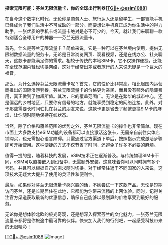 **探索无限可能：芬兰无限流量卡，你的全球出行利器[[TG💪+ @esim1088](https://t.me/s/esim1088)]**

在当今这个数字化时代，无论你是商务人士、旅行达人还是留学生，一部智能手机已经成为了我们生活中不可或缺的一部分。而要想让手机真正成为你生活中的得力助手，一张优质的手机卡或流量卡绝对是必不可少的。今天，就让我们来聊聊一款特别适合全球用户的神器——芬兰无限流量卡。

首先，什么是芬兰无限流量卡？简单来说，它是一种可以在芬兰境内使用，提供无限制数据流量的服务卡。无论是日常浏览网页、观看视频，还是在线办公、社交聊天，这款卡都能满足你的需求。相较于传统的本地SIM卡，它不仅操作便捷，还能在全球范围内轻松切换网络，这对于经常出差或者旅行的人来说无疑是一个巨大的福音。

那么，为什么选择芬兰无限流量卡呢？首先，它的性价比非常高。相比起国内运营商推出的国际漫游套餐，芬兰无限流量卡的价格更为亲民，而且没有额外的隐藏费用，真正做到了物超所值。其次，它的覆盖范围广。无论是在繁华的城市中心，还是偏远的乡村地区，只要你有信号的地方，就能享受到稳定的网络连接。此外，对于那些需要长时间驻扎在芬兰的朋友来说，这款卡更是省去了频繁更换SIM卡的麻烦，让你随时随地保持在线状态。

当然，除了价格和覆盖范围的优势之外，芬兰无限流量卡的操作也非常简单。现在市面上大多数支持eSIM功能的设备都可以直接激活这张卡，无需亲自前往实体店铺购买，也无需担心语言障碍。只需通过官方渠道下单后，按照指示完成激活步骤即可开始使用。这种便捷的方式不仅节省了时间，还避免了许多不必要的麻烦。

值得一提的是，随着科技的发展，eSIM技术正在逐渐普及。与传统物理SIM卡不同，eSIM可以直接嵌入到设备中，无需额外安装。这意味着你可以同时拥有多个号码，并且可以根据自己的需求随时切换。对于经常往返于不同国家的人来说，这项技术无疑大大提升了使用的灵活性和便利性。

最后，如果你对芬兰无限流量卡感兴趣的话，不妨尝试一下这款产品。无论是短期访问芬兰，还是长期居住在此地，它都能为你带来流畅的上网体验。同时，记得关注官方渠道获取最新的优惠信息，确保自己能够以最划算的价格享受到最好的服务。

无论你是想体验北欧的极光奇观，还是想深入探索芬兰的文化魅力，一张芬兰无限流量卡都将是你旅途中最可靠的伙伴。快来加入我们的行列吧，一起感受科技带来的无限精彩！

[[TG💪+ @esim1088](https://t.me/s/esim1088) ![Image](https://i.postimg.cc/4NQfJmqS/Snipaste-2025-05-13-00-14-12.png)]